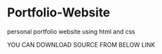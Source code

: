 # Portfolio-Website
personal portfolio website using html and css


YOU CAN DOWNLOAD SOURCE FROM BELOW LINK 
